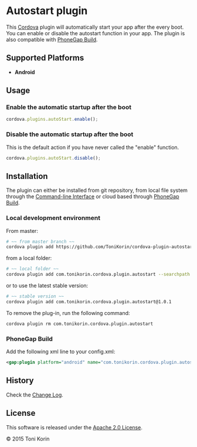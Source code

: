 Autostart plugin
====================
This [Cordova][cordova] plugin will automatically start your app after the every boot. You can enable or disable the autostart function in your app. The plugin is also compatible with [PhoneGap Build][PGB].

## Supported Platforms
- __Android__

## Usage
### Enable the automatic startup after the boot  
```javascript
cordova.plugins.autoStart.enable();
```
### Disable the automatic startup after the boot
This is the default action if you have never called the "enable" function.
```javascript
cordova.plugins.autoStart.disable();
```

## Installation
The plugin can either be installed from git repository, from local file system through the [Command-line Interface][CLI] or cloud based through [PhoneGap Build][PGB].

### Local development environment
From master:
```bash
# ~~ from master branch ~~
cordova plugin add https://github.com/ToniKorin/cordova-plugin-autostart.git
```
from a local folder:
```bash
# ~~ local folder ~~
cordova plugin add com.tonikorin.cordova.plugin.autostart --searchpath path
```
or to use the latest stable version:
```bash
# ~~ stable version ~~
cordova plugin add com.tonikorin.cordova.plugin.autostart@1.0.1
```

To remove the plug-in, run the following command:
```bash
cordova plugin rm com.tonikorin.cordova.plugin.autostart
```

### PhoneGap Build
Add the following xml line to your config.xml:
```xml
<gap:plugin platform="android" name="com.tonikorin.cordova.plugin.autostart" version="1.0.1" source="plugins.cordova.io"/>
```

## History

Check the [Change Log][changelog].

## License

This software is released under the [Apache 2.0 License][apache2_license].

© 2015 Toni Korin

[cordova]: https://cordova.apache.org
[CLI]: http://cordova.apache.org/docs/en/edge/guide_cli_index.md.html#The%20Command-line%20Interface
[PGB]: http://docs.build.phonegap.com/en_US/index.html
[PGB_plugin]: https://build.phonegap.com/plugins/490
[changelog]: CHANGELOG.md
[apache2_license]: http://opensource.org/licenses/Apache-2.0